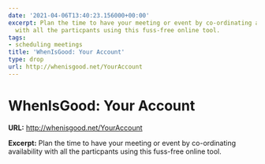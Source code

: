 ```yaml
---
date: '2021-04-06T13:40:23.156000+00:00'
excerpt: Plan the time to have your meeting or event by co-ordinating availability
  with all the particpants using this fuss-free online tool.
tags:
- scheduling meetings
title: 'WhenIsGood: Your Account'
type: drop
url: http://whenisgood.net/YourAccount
---
```


# WhenIsGood: Your Account

**URL:** http://whenisgood.net/YourAccount

**Excerpt:** Plan the time to have your meeting or event by co-ordinating availability with all the particpants using this fuss-free online tool.
